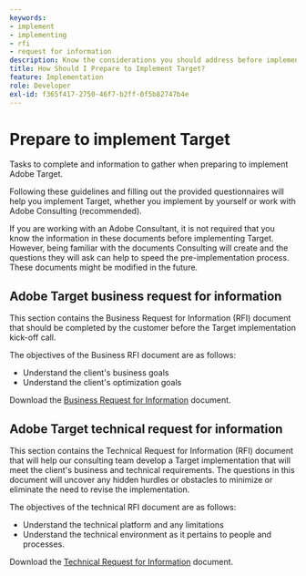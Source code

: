 ```yaml
---
keywords:
- implement
- implementing
- rfi
- request for information
description: Know the considerations you should address before implementing Adobe Target. Complete necessary tasks and gather information when preparing to implement Target.
title: How Should I Prepare to Implement Target?
feature: Implementation
role: Developer
exl-id: f365f417-2750-46f7-b2ff-0f5b82747b4e
---
```

# Prepare to implement Target

Tasks to complete and information to gather when preparing to implement Adobe Target.

Following these guidelines and filling out the provided questionnaires will help you implement Target, whether you implement by yourself or work with Adobe Consulting (recommended).

If you are working with an Adobe Consultant, it is not required that you know the information in these documents before implementing Target. However, being familiar with the documents Consulting will create and the questions they will ask can help to speed the pre-implementation process. These documents might be modified in the future.

## Adobe Target business request for information

This section contains the Business Request for Information (RFI) document that should be completed by the customer before the Target implementation kick-off call.

The objectives of the Business RFI document are as follows:

* Understand the client's business goals 
* Understand the client's optimization goals

Download the [Business Request for Information](/src/pages/assets/business-rfi.docx) document.

## Adobe Target technical request for information

This section contains the Technical Request for Information (RFI) document that will help our consulting team develop a Target implementation that will meet the client's business and technical requirements. The questions in this document will uncover any hidden hurdles or obstacles to minimize or eliminate the need to revise the implementation.

The objectives of the technical RFI document are as follows:

* Understand the technical platform and any limitations 
* Understand the technical environment as it pertains to people and processes.

Download the [Technical Request for Information](/src/pages/assets/business-rfi.docx) document.
